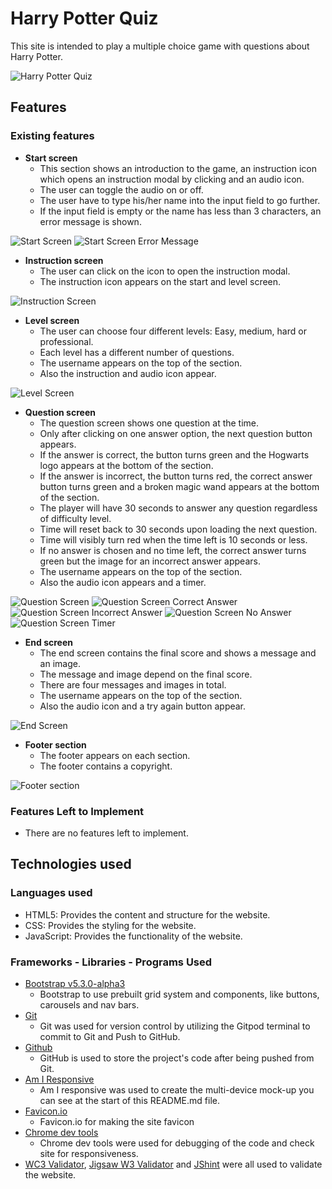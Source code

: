 # Harry Potter Quiz

This site is intended to play a multiple choice game with questions about Harry Potter.

![Harry Potter Quiz](assets/images/readme/mock-up-screens.JPG)

## Features

### Existing features

- __Start screen__
  - This section shows an introduction to the game, an instruction icon which opens an instruction modal by clicking and an audio icon.
  - The user can toggle the audio on or off.
  - The user have to type his/her name into the input field to go further.
  - If the input field is empty or the name has less than 3 characters, an error message is shown.

![Start Screen](assets/images/readme/start-screen.JPG)
![Start Screen Error Message](assets/images/readme/start-screen-error.JPG)

- __Instruction screen__
  - The user can click on the icon to open the instruction modal.
  - The instruction icon appears on the start and level screen.

![Instruction Screen](assets/images/readme/instruction-screen.JPG)

- __Level screen__
  - The user can choose four different levels: Easy, medium, hard or professional.
  - Each level has a different number of questions.
  - The username appears on the top of the section.
  - Also the instruction and audio icon appear.

![Level Screen](assets/images/readme/level-screen.JPG)

- __Question screen__
  - The question screen shows one question at the time. 
  - Only after clicking on one answer option, the next question button appears.
  - If the answer is correct, the button turns green and the Hogwarts logo appears at the bottom of the section.
  - If the answer is incorrect, the button turns red, the correct answer button turns green and a broken magic wand appears at the bottom of the section.
  - The player will have 30 seconds to answer any question regardless of difficulty level.
  - Time will reset back to 30 seconds upon loading the next question.
  - Time will visibly turn red when the time left is 10 seconds or less.
  - If no answer is chosen and no time left, the correct answer turns green but the image for an incorrect answer appears.
  - The username appears on the top of the section.
  - Also the audio icon appears and a timer.

![Question Screen](assets/images/readme/question-screen.JPG)
![Question Screen Correct Answer](assets/images/readme/question-screen-correct.JPG)
![Question Screen Incorrect Answer](assets/images/readme/question-screen-incorrect.JPG)
![Question Screen No Answer](assets/images/readme/question-screen-no-answer.JPG)
![Question Screen Timer](assets/images/readme/question-screen-timer.JPG)

- __End screen__
  - The end screen contains the final score and shows a message and an image.
  - The message and image depend on the final score.
  - There are four messages and images in total.
  - The username appears on the top of the section.
  - Also the audio icon and a try again button appear.

![End Screen](assets/images/readme/end-section.JPG)

- __Footer section__
  - The footer appears on each section.
  - The footer contains a copyright.

![Footer section](assets/images/readme/footer.jpg)

### Features Left to Implement

- There are no features left to implement.

## Technologies used

### Languages used

- HTML5: Provides the content and structure for the website.
- CSS: Provides the styling for the website.
- JavaScript: Provides the functionality of the website.

### Frameworks - Libraries - Programs Used

- [Bootstrap v5.3.0-alpha3](https://getbootstrap.com/docs/5.3/getting-started/introduction/)
  - Bootstrap to use prebuilt grid system and components, like buttons, carousels and nav bars.
- [Git](https://git-scm.com/)
  - Git was used for version control by utilizing the Gitpod terminal to commit to Git and Push to GitHub.
- [Github](https://github.com/)
  - GitHub is used to store the project's code after being pushed from Git.
- [Am I Responsive](http://ami.responsivedesign.is/) 
    - Am I responsive was used to create the multi-device mock-up you can see at the start of this README.md file.
- [Favicon.io](https://favicon.io/)
    - Favicon.io for making the site favicon
- [Chrome dev tools](https://developer.chrome.com/docs/devtools/)
    - Chrome dev tools were used for debugging of the code and check site for responsiveness.
- [WC3 Validator](https://validator.w3.org/), [Jigsaw W3 Validator](https://jigsaw.w3.org/css-validator/) and [JShint](https://jshint.com/) were all used to validate the website.
